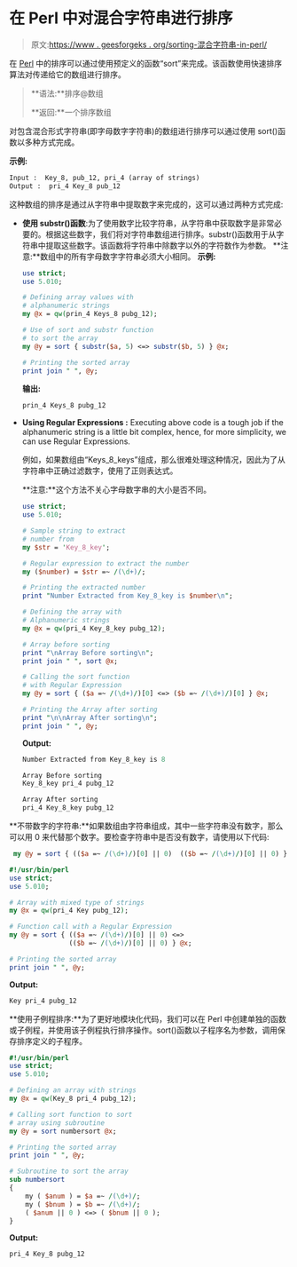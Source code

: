 # 在 Perl 中对混合字符串进行排序

> 原文:[https://www . geesforgeks . org/sorting-混合字符串-in-perl/](https://www.geeksforgeeks.org/sorting-mixed-strings-in-perl/)

在 [Perl](https://www.geeksforgeeks.org/introduction-to-perl/) 中的排序可以通过使用预定义的函数“sort”来完成。该函数使用快速排序算法对传递给它的数组进行排序。

> **语法:**排序@数组
> 
> **返回:**一个排序数组

对包含混合形式字符串(即字母数字字符串)的数组进行排序可以通过使用 sort()函数以多种方式完成。

**示例:**

```perl
Input :  Key_8, pub_12, pri_4 (array of strings) 
Output :  pri_4 Key_8 pub_12

```

这种数组的排序是通过从字符串中提取数字来完成的，这可以通过两种方式完成:

*   **使用 substr()函数**:为了使用数字比较字符串，从字符串中获取数字是非常必要的。根据这些数字，我们将对字符串数组进行排序。substr()函数用于从字符串中提取这些数字。该函数将字符串中除数字以外的字符数作为参数。
    **注意:**数组中的所有字母数字字符串必须大小相同。
    **示例:**

    ```perl
    use strict;
    use 5.010;

    # Defining array values with 
    # alphanumeric strings
    my @x = qw(prin_4 Keys_8 pubg_12);

    # Use of sort and substr function 
    # to sort the array
    my @y = sort { substr($a, 5) <=> substr($b, 5) } @x;

    # Printing the sorted array 
    print join " ", @y;
    ```

    **输出:**

    ```perl
    prin_4 Keys_8 pubg_12

    ```

*   **Using Regular Expressions :** Executing above code is a tough job if the alphanumeric string is a little bit complex, hence, for more simplicity, we can use Regular Expressions.

    例如，如果数组由“Keys_8_keys”组成，那么很难处理这种情况，因此为了从字符串中正确过滤数字，使用了正则表达式。

    **注意:**这个方法不关心字母数字串的大小是否不同。

    ```perl
    use strict;
    use 5.010;

    # Sample string to extract 
    # number from
    my $str = 'Key_8_key';

    # Regular expression to extract the number
    my ($number) = $str =~ /(\d+)/;

    # Printing the extracted number
    print "Number Extracted from Key_8_key is $number\n";

    # Defining the array with 
    # Alphanumeric strings
    my @x = qw(pri_4 Key_8_key pubg_12);

    # Array before sorting
    print "\nArray Before sorting\n";
    print join " ", sort @x;

    # Calling the sort function
    # with Regular Expression
    my @y = sort { ($a =~ /(\d+)/)[0] <=> ($b =~ /(\d+)/)[0] } @x;

    # Printing the Array after sorting
    print "\n\nArray After sorting\n";
    print join " ", @y;
    ```

    **Output:**

    ```perl
    Number Extracted from Key_8_key is 8

    Array Before sorting
    Key_8_key pri_4 pubg_12

    Array After sorting
    pri_4 Key_8_key pubg_12

    ```

**不带数字的字符串:**如果数组由字符串组成，其中一些字符串没有数字，那么可以用 0 来代替那个数字。要检查字符串中是否没有数字，请使用以下代码:

```perl
 my @y = sort { (($a =~ /(\d+)/)[0] || 0)  (($b =~ /(\d+)/)[0] || 0) } @x; 

```

```perl
#!/usr/bin/perl
use strict;
use 5.010;

# Array with mixed type of strings
my @x = qw(pri_4 Key pubg_12);

# Function call with a Regular Expression
my @y = sort { (($a =~ /(\d+)/)[0] || 0) <=> 
               (($b =~ /(\d+)/)[0] || 0) } @x;

# Printing the sorted array
print join " ", @y;
```

**Output:**

```perl
Key pri_4 pubg_12

```

**使用子例程排序:**为了更好地模块化代码，我们可以在 Perl 中创建单独的函数或子例程，并使用该子例程执行排序操作。sort()函数以子程序名为参数，调用保存排序定义的子程序。

```perl
#!/usr/bin/perl
use strict;
use 5.010;

# Defining an array with strings
my @x = qw(Key_8 pri_4 pubg_12);

# Calling sort function to sort 
# array using subroutine
my @y = sort numbersort @x;

# Printing the sorted array
print join " ", @y;

# Subroutine to sort the array
sub numbersort 
{
    my ( $anum ) = $a =~ /(\d+)/;
    my ( $bnum ) = $b =~ /(\d+)/;
    ( $anum || 0 ) <=> ( $bnum || 0 );
}
```

**Output:**

```perl
pri_4 Key_8 pubg_12

```